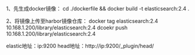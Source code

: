 1、先生成docker镜像：
cd ./dockerfile  && docker build -t elasticsearch:2.4 .

2、将镜像上传至harbor镜像仓库：
docker tag elasticsearch:2.4 10.168.1.200/library/elasticsearch:2.4
dcoekr push 10.168.1.200/library/elasticsearch:2.4


elastic地址：ip:9200
head地址：http://ip:9200/_plugin/head/